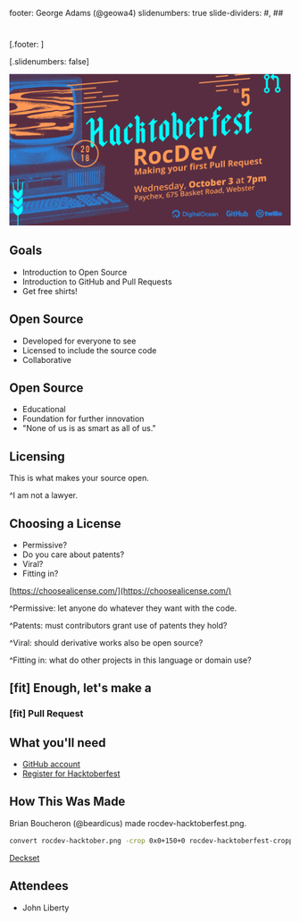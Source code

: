 footer: George Adams (@geowa4)
slidenumbers: true
slide-dividers: #, ##

#

[.footer: ]

[.slidenumbers: false]

![](rocdev-hacktoberfest-cropped.png)

## Goals

- Introduction to Open Source
- Introduction to GitHub and Pull Requests
- Get free shirts!

## Open Source

- Developed for everyone to see
- Licensed to include the source code
- Collaborative

## Open Source

- Educational
- Foundation for further innovation
- "None of us is as smart as all of us."

## Licensing

This is what makes your source open.

^I am not a lawyer.

## Choosing a License

- Permissive?
- Do you care about patents?
- Viral?
- Fitting in?

[https://choosealicense.com/](https://choosealicense.com/)

^Permissive: let anyone do whatever they want with the code.

^Patents: must contributors grant use of patents they hold?

^Viral: should derivative works also be open source?

^Fitting in: what do other projects in this language or domain use?

## [fit] Enough, let's make a

### [fit] Pull Request

## What you'll need

- [GitHub account](https://github.com/join)
- [Register for Hacktoberfest](https://hacktoberfest.digitalocean.com/)

## How This Was Made

Brian Boucheron (@beardicus) made rocdev-hacktoberfest.png.

```bash
convert rocdev-hacktober.png -crop 0x0+150+0 rocdev-hacktoberfest-cropped.png
```

[Deckset](https://www.deckset.com/)

## Attendees

- John Liberty
